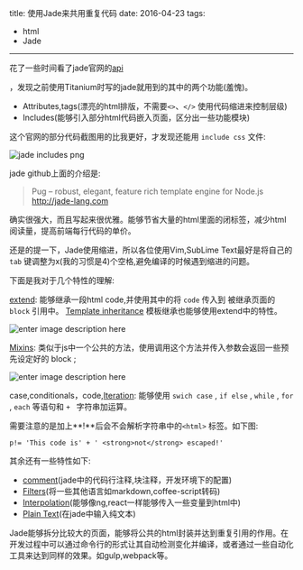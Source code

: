 title: 使用Jade来共用重复代码
date: 2016-04-23
tags: 
  - html
  - Jade

---
 
花了一些时间看了jade官网的[api](http://jade-lang.com/reference/attributes/)
<!--more--> 
，发现之前使用Titanium时写的jade就用到的其中的两个功能(羞愧)。

- Attributes,tags(漂亮的html排版，不需要`<>`、`</>` 使用代码缩进来控制层级)
- Includes(能够引入部分html代码嵌入页面，区分出一些功能模块)

这个官网的部分代码截图用的比我更好，才发现还能用 `include css` 文件:

![jade includes png](http://i.imgur.com/z9CUx8b.png)

<!-- more -->

jade github上面的介绍是: 

> Pug – robust, elegant, feature rich template engine for Node.js http://jade-lang.com

确实很强大，而且写起来很优雅。能够节省大量的html里面的闭标签，减少html阅读量，提高前端每行代码的单价。

还是的提一下，Jade使用缩进，所以各位使用Vim,SubLime Text最好是将自己的`tab` 键调整为x(我的习惯是4)个空格,避免编译的时候遇到缩进的问题。

下面是我对于几个特性的理解:

[extend](http://jade-lang.com/reference/extends/): 能够继承一段html code,并使用其中的将 `code` 传入到 被继承页面的  `block` 引用中。
[Template inheritance](http://jade-lang.com/reference/inheritance/) 模板继承也能够使用extend中的特性。

![enter image description here](http://i.imgur.com/3WLkfCS.png)


[Mixins](http://jade-lang.com/reference/mixins/): 类似于js中一个公共的方法，使用调用这个方法并传入参数会返回一些预先设定好的 block ;

![enter image description here](http://i.imgur.com/QdzNfyL.png)

case,conditionals，code,[Iteration](http://jade-lang.com/reference/iteration/): 能够使用 `swich case`  , `if else`  , `while` , `for` , `each` 等语句和 `+ ` 字符串加运算。

需要注意的是加上**!**后会不会解析字符串中的`<html>` 标签。如下图:

```jade
p!= 'This code is' + ' <strong>not</strong> escaped!'
```

其余还有一些特性如下:

- [comment](http://jade-lang.com/reference/comments/)(jade中的代码行注释,块注释，开发环境下的配置)
- [Filters](http://jade-lang.com/reference/filters/)(将一些其他语言如markdown,coffee-script转码)
- [Interpolation](http://jade-lang.com/reference/interpolation/)(能够像ng,react一样能够传入一些变量到html中)
- [Plain Text](http://jade-lang.com/reference/plain-text/)(在jade中输入纯文本)

Jade能够拆分比较大的页面，能够将公共的html封装并达到重复引用的作用。在开发过程中可以通过命令行的形式让其自动检测变化并编译，或者通过一些自动化工具来达到同样的效果。如gulp,webpack等。